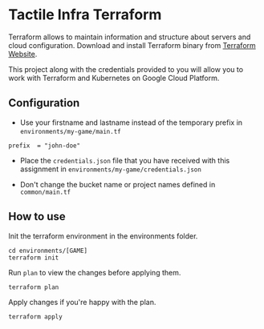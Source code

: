 # Tactile Infra Terraform

Terraform allows to maintain information and structure about servers and cloud configuration.
Download and install Terraform binary from [Terraform Website](https://www.terraform.io/downloads).

This project along with the credentials provided to you will allow you to work with Terraform and Kubernetes on Google Cloud Platform.

## Configuration

* Use your firstname and lastname instead of the temporary prefix in `environments/my-game/main.tf`

```
prefix  = "john-doe"
```

* Place the `credentials.json` file that you have received with this assignment in `environments/my-game/credentials.json`

* Don't change the bucket name or project names defined in `common/main.tf`

## How to use

Init the terraform environment in the environments folder.

```
cd environments/[GAME]
terraform init
```

Run `plan` to view the changes before applying them.

```
terraform plan
```

Apply changes if you're happy with the plan.

```
terraform apply
```
